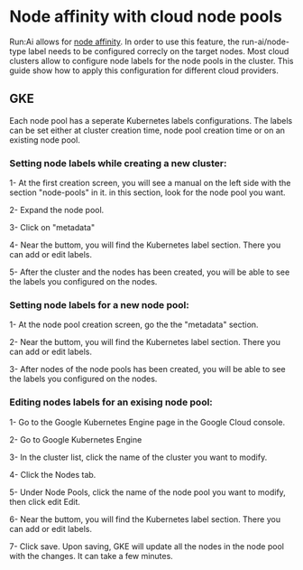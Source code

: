 Node affinity with cloud node pools
===========

Run:Ai allows for [node affinity](../../admin-ui-setup/project-setup.md#other-project-properties). In order to use this feature, the run-ai/node-type label needs to be configured correcly on the target nodes. Most cloud clusters allow to configure node labels for the node pools in the cluster. This guide show how to apply this configuration for different cloud providers.

## GKE

Each node pool has a seperate Kubernetes labels configurations. The labels can be set either at cluster creation time, node pool creation time or on an existing node pool.

### Setting node labels while creating a new cluster:

1- At the first creation screen, you will see a manual on the left side with the section "node-pools" in it. in this section, look for the node pool you want.

2- Expand the node pool.

3- Click on "metadata"

4- Near the buttom, you will find the Kubernetes label section. There you can add or edit labels.

5- After the cluster and the nodes has been created, you will be able to see the labels you configured on the nodes.

### Setting node labels for a new node pool:

1- At the node pool creation screen, go the the "metadata" section.

2- Near the buttom, you will find the Kubernetes label section. There you can add or edit labels.

3- After nodes of the node pools has been created, you will be able to see the labels you configured on the nodes.

### Editing nodes labels for an exising node pool:

1- Go to the Google Kubernetes Engine page in the Google Cloud console.

2- Go to Google Kubernetes Engine

3- In the cluster list, click the name of the cluster you want to modify.

4- Click the Nodes tab.

5- Under Node Pools, click the name of the node pool you want to modify, then click edit Edit.

6- Near the buttom, you will find the Kubernetes label section. There you can add or edit labels.

7- Click save. Upon saving, GKE will update all the nodes in the node pool with the changes. It can take a few minutes. 